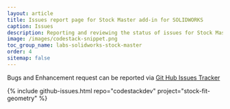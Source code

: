 ```yaml
---
layout: article
title: Issues report page for Stock Master add-in for SOLIDWORKS
caption: Issues
description: Reporting and reviewing the status of issues for Stock Master add-in for SOLIDWORKS
image: /images/codestack-snippet.png
toc_group_name: labs-solidworks-stock-master
order: 4
sitemap: false
---
```

Bugs and Enhancement request can be reported via [Git Hub Issues Tracker](https://github.com/codestackdev/stock-fit-geometry/issues)

{% include github-issues.html repo="codestackdev" project="stock-fit-geometry" %}